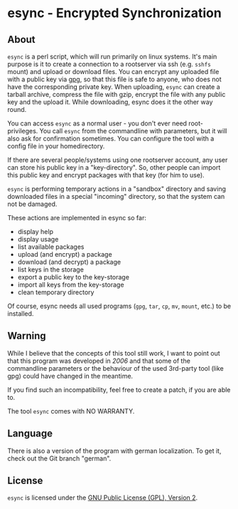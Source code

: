 esync - Encrypted Synchronization
=================================

About
-----

`esync` is a perl script, which will run primarily on linux systems.
It's main purpose is it to create a connection to a rootserver via ssh (e.g. `sshfs` mount) and upload or download files.
You can encrypt any uploaded file with a public key via [gpg][1], so that this file is safe to anyone, who does not have the corresponding private key.
When uploading, `esync` can create a tarball archive, compress the file with gzip, encrypt the file with any public key and the upload it. While downloading, esync does it the other way round.

You can access `esync` as a normal user - you don't ever need root-privileges. You call `esync` from the commandline with parameters, but it will also ask for confirmation sometimes. You can configure the tool with a config file in your homedirectory.

If there are several people/systems using one rootserver account, any user can store his public key in a "key-directory". So, other people can import this public key and encrypt packages with that key (for him to use).

`esync` is performing temporary actions in a "sandbox" directory and saving downloaded files in a special "incoming" directory, so that the system can not be damaged.

These actions are implemented in esync so far:
* display help
* display usage
* list available packages
* upload (and encrypt) a package
* download (and decrypt) a package
* list keys in the storage
* export a public key to the key-storage
* import all keys from the key-storage
* clean temporary directory

Of course, esync needs all used programs (`gpg`, `tar`, `cp`, `mv`, `mount`, etc.) to be installed.

Warning
-------

While I believe that the concepts of this tool still work, I want to point out that this program was developed in *2006* and that some of the commandline parameters or the behaviour of the used 3rd-party tool (like gpg) could have changed in the meantime.

If you find such an incompatibility, feel free to create a patch, if you are able to.

The tool `esync` comes with NO WARRANTY.

Language
--------

There is also a version of the program with german localization. To get it, check out the Git branch "german".

License
-------

`esync` is licensed under the [GNU Public License (GPL), Version 2][2].


[1]: http://www.gnupg.org/
[2]: http://www.gnu.org/licenses/gpl-2.0.html